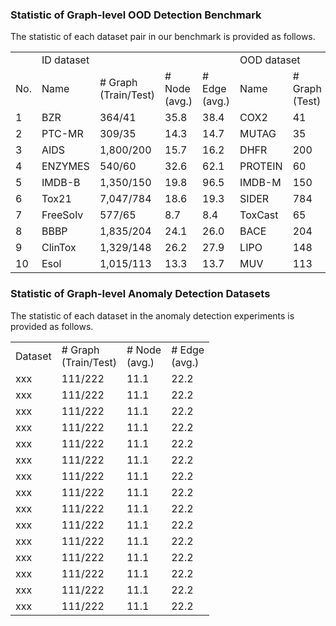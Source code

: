 ### Statistic of Graph-level OOD Detection Benchmark

The statistic of each dataset pair in our benchmark is provided as follows.

<table>
  <tr>
  <td> </td><td colspan="4">ID dataset</td><td colspan="4">OOD dataset</td>
  </tr>
  <tr><td>No.</td><td>Name</td><td># Graph<br>(Train/Test)</td><td># Node<br>(avg.)</td><td># Edge<br>(avg.)</td>
                  <td>Name</td><td># Graph<br>(Test)</td><td># Node<br>(avg.)</td><td># Edge<br>(avg.)</td>
  </tr>
  <tr><td>1</td><td>BZR</td><td>364/41</td><td>35.8</td><td>38.4</td>
                <td>COX2</td><td>41</td><td>41.2</td><td>43.5</td>
  </tr>
  <tr><td>2</td><td>PTC-MR</td><td>309/35</td><td>14.3</td><td>14.7</td>
                <td>MUTAG</td><td>35</td><td>17.9</td><td>19.8</td>
  </tr>
  <tr><td>3</td><td>AIDS</td><td>1,800/200</td><td>15.7</td><td>16.2</td>
                <td>DHFR</td><td>200</td><td>42.4</td><td>44.5</td>
  </tr>
  <tr><td>4</td><td>ENZYMES</td><td>540/60</td><td>32.6</td><td>62.1</td>
                <td>PROTEIN</td><td>60</td><td>39.1</td><td>72.8</td>
  </tr>
  <tr><td>5</td><td>IMDB-B</td><td>1,350/150</td><td>19.8</td><td>96.5</td>
                <td>IMDB-M</td><td>150</td><td>13.0</td><td>65.9</td>
  </tr>
  <tr><td>6</td><td>Tox21</td><td>7,047/784</td><td>18.6</td><td>19.3</td>
                <td>SIDER</td><td>784</td><td>33.6</td><td>35.4</td>
  </tr>
  <tr><td>7</td><td>FreeSolv</td><td>577/65</td><td>8.7</td><td>8.4</td>
                <td>ToxCast</td><td>65</td><td>18.8</td><td>19.3</td>
  </tr>
  <tr><td>8</td><td>BBBP</td><td>1,835/204</td><td>24.1</td><td>26.0</td>
                <td>BACE</td><td>204</td><td>34.1</td><td>36.9</td>
  </tr>
  <tr><td>9</td><td>ClinTox</td><td>1,329/148</td><td>26.2</td><td>27.9</td>
                <td>LIPO</td><td>148</td><td>27.0</td><td>29.5</td>
  </tr>
  <tr><td>10</td><td>Esol</td><td>1,015/113</td><td>13.3</td><td>13.7</td>
                <td>MUV</td><td>113</td><td>24.2</td><td>26.3</td>
  </tr>
</table>

### Statistic of Graph-level Anomaly Detection Datasets

The statistic of each dataset in the anomaly detection experiments is provided as follows.

<table>
  <tr><td>Dataset</td><td># Graph<br>(Train/Test)</td><td># Node<br>(avg.)</td><td># Edge<br>(avg.)</td></tr>
  <tr><td>xxx</td><td>111/222</td><td>11.1</td><td>22.2</td></tr>
  <tr><td>xxx</td><td>111/222</td><td>11.1</td><td>22.2</td></tr>
  <tr><td>xxx</td><td>111/222</td><td>11.1</td><td>22.2</td></tr>
  <tr><td>xxx</td><td>111/222</td><td>11.1</td><td>22.2</td></tr>
  <tr><td>xxx</td><td>111/222</td><td>11.1</td><td>22.2</td></tr>
  <tr><td>xxx</td><td>111/222</td><td>11.1</td><td>22.2</td></tr>
  <tr><td>xxx</td><td>111/222</td><td>11.1</td><td>22.2</td></tr>
  <tr><td>xxx</td><td>111/222</td><td>11.1</td><td>22.2</td></tr>
  <tr><td>xxx</td><td>111/222</td><td>11.1</td><td>22.2</td></tr>
  <tr><td>xxx</td><td>111/222</td><td>11.1</td><td>22.2</td></tr>
  <tr><td>xxx</td><td>111/222</td><td>11.1</td><td>22.2</td></tr>
  <tr><td>xxx</td><td>111/222</td><td>11.1</td><td>22.2</td></tr>
  <tr><td>xxx</td><td>111/222</td><td>11.1</td><td>22.2</td></tr>
  <tr><td>xxx</td><td>111/222</td><td>11.1</td><td>22.2</td></tr>
  <tr><td>xxx</td><td>111/222</td><td>11.1</td><td>22.2</td></tr>
</table>
